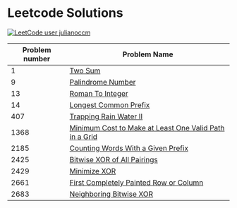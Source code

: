 <h1>Leetcode Solutions</h1>

[![LeetCode user julianoccm](https://img.shields.io/badge/dynamic/json?style=for-the-badge&labelColor=black&color=%23ffa116&label=Solved&query=solvedOverTotal&url=https%3A%2F%2Fleetcode-badge.vercel.app%2Fapi%2Fusers%2Fjulianoccm&logo=leetcode&logoColor=yellow)](https://leetcode.com/julianoccm/)


| Problem number | Problem Name                       |
|----------------|------------------------------------|
| 1              | [Two Sum](https://github.com/julianoccm/leetcode/blob/main/solutions/TwoSum.kt) |
| 9              | [Palindrome Number](https://github.com/julianoccm/leetcode/blob/main/solutions/PalindromeNumber.kt) |
| 13             | [Roman To Integer](https://github.com/julianoccm/leetcode/blob/main/solutions/RomanToInteger.kt) | 
| 14             | [Longest Common Prefix](https://github.com/julianoccm/leetcode/blob/main/solutions/LongestCommonPrefix.kt) | 
| 407            | [Trapping Rain Water II](https://github.com/julianoccm/leetcode/blob/main/solutions/TrappingRainWaterII.kt)
| 1368           | [Minimum Cost to Make at Least One Valid Path in a Grid](https://github.com/julianoccm/leetcode/blob/main/solutions/MinimumCostToMakeAtLeastOneValidPathInAGrid.kt) | 
| 2185           | [Counting Words With a Given Prefix](https://github.com/julianoccm/leetcode/blob/main/solutions/CountingWordsWithAGivenPrefix.kt) |
| 2425           | [Bitwise XOR of All Pairings](https://github.com/julianoccm/leetcode/blob/main/solutions/BitwiseXOROfAllPairings.kt)
| 2429           | [Minimize XOR](https://github.com/julianoccm/leetcode/blob/main/solutions/MinimizeXOR.kt) | 
| 2661           | [First Completely Painted Row or Column](https://github.com/julianoccm/leetcode/blob/main/solutions/FirstCompletelyPaintedRowOrColumn.kt)
| 2683           | [Neighboring Bitwise XOR](https://github.com/julianoccm/leetcode/blob/main/solutions/NeighboringBitwiseXOR.kt) |


